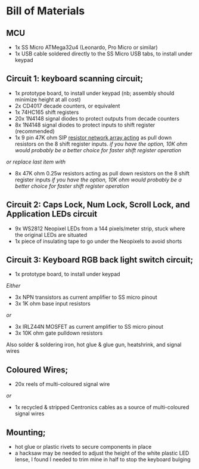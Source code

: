 # Bill of Materials

## MCU
 -  1x SS Micro ATMega32u4 (Leonardo, Pro Micro or similar)
 -  1x USB cable soldered directly to the SS Micro USB tabs, to install under keypad

## Circuit 1: keyboard scanning circuit;
 -  1x  prototype board, to install under keypad (nb; assembly should minimize height at all cost)
 -  2x  CD4017 decade counters, or equivalent
 -  1x  74HC165 shift registers
 -  20x 1N4148 signal diodes to protect outputs from decade counters
 -  8x  1N4148 signal diodes to protect inputs to shift register (recommended)
 -  1x  9 pin 47K ohm SIP [resistor network array acting](https://www.youtube.com/watch?v=_DJ_xLOxnpE) as pull down resistors on the 8 shift register inputs. _if you have the option, 10K ohm would probably be a better choice for faster shift register operation_

 _or replace last item with_
 -  8x  47K ohm 0.25w resistors acting as pull down resistors on the 8 shift register inputs _if you have the option, 10K ohm would probably be a better choice for faster shift register operation_

## Circuit 2: Caps Lock, Num Lock, Scroll Lock, and Application LEDs circuit
 -  9x WS2812 Neopixel LEDs from a 144 pixels/meter strip, stuck where the original LEDs are situated
 -  1x piece of insulating tape to go under the Neopixels to avoid shorts

## Circuit 3: Keyboard RGB back light switch circuit;
 -  1x prototype board, to install under keypad

 _Either_
 -  3x NPN transistors as current amplifier to SS micro pinout
 -  3x 1K ohm base input resistors

 _or_
 -  3x IRLZ44N MOSFET as current amplifier to SS micro pinout
 -  3x 10K ohm gate pulldown resistors

Also solder & soldering iron, hot glue & glue gun, heatshrink, and signal wires

## Coloured Wires;
 -  20x reels of multi-coloured signal wire

 _or_
 -  1x recycled & stripped Centronics cables as a source of multi-coloured signal wires

## Mounting;
 -  hot glue or plastic rivets to secure components in place
 - a hacksaw may be needed to adjust the height of the white plastic LED lense, I found I needed to trim mine in half to stop the keyboard bulging
